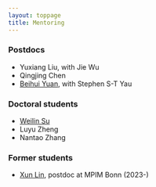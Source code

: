 ```yaml
---
layout: toppage
title: Mentoring
---
```


### Postdocs

- Yuxiang Liu, with Jie Wu
- Qingjing Chen
- [Beihui Yuan](http://sites.google.com/view/beihuiyuan/home), with Stephen S-T Yau

### Doctoral students

- [Weilin Su](http://wlin-su.github.io)
- Luyu Zheng
- Nantao Zhang

### Former students

- [Xun Lin](http://linlinsai.github.io), postdoc at MPIM Bonn (2023-)
